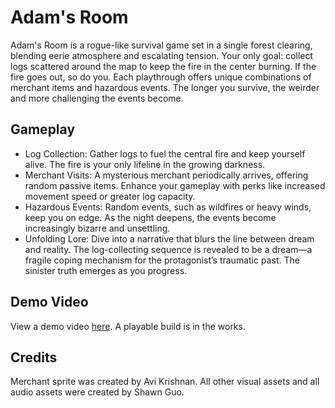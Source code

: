 # Adam's Room
Adam's Room is a rogue-like survival game set in a single forest clearing, blending eerie atmosphere and escalating tension. Your only goal: collect logs scattered around the map to keep the fire in the center burning. If the fire goes out, so do you. Each playthrough offers unique combinations of merchant items and hazardous events. The longer you survive, the weirder and more challenging the events become.

## Gameplay
- Log Collection: Gather logs to fuel the central fire and keep yourself alive. The fire is your only lifeline in the growing darkness.
- Merchant Visits: A mysterious merchant periodically arrives, offering random passive items. Enhance your gameplay with perks like increased movement speed or greater log capacity.
- Hazardous Events: Random events, such as wildfires or heavy winds, keep you on edge. As the night deepens, the events become increasingly bizarre and unsettling.
- Unfolding Lore: Dive into a narrative that blurs the line between dream and reality. The log-collecting sequence is revealed to be a dream—a fragile coping mechanism for the protagonist’s traumatic past. The sinister truth emerges as you progress.

## Demo Video
View a demo video [here](https://youtu.be/_hSjNKDpxdY). A playable build is in the works.

## Credits
Merchant sprite was created by Avi Krishnan.
All other visual assets and all audio assets were created by Shawn Guo.

